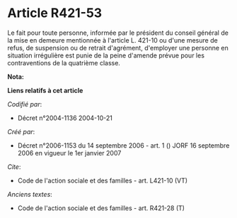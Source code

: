 # Article R421-53

Le fait pour toute personne, informée par le président du conseil général de la mise en demeure mentionnée à l'article L.
421-10 ou d'une mesure de refus, de suspension ou de retrait d'agrément, d'employer une personne en situation irrégulière est
punie de la peine d'amende prévue pour les contraventions de la quatrième classe.

**Nota:**



**Liens relatifs à cet article**

_Codifié par_:

  - Décret n°2004-1136 2004-10-21

_Créé par_:

  - Décret n°2006-1153 du 14 septembre 2006 - art. 1 () JORF 16 septembre 2006 en vigueur le 1er janvier 2007

_Cite_:

  - Code de l'action sociale et des familles - art. L421-10 (VT)

_Anciens textes_:

  - Code de l'action sociale et des familles - art. R421-28 (T)
